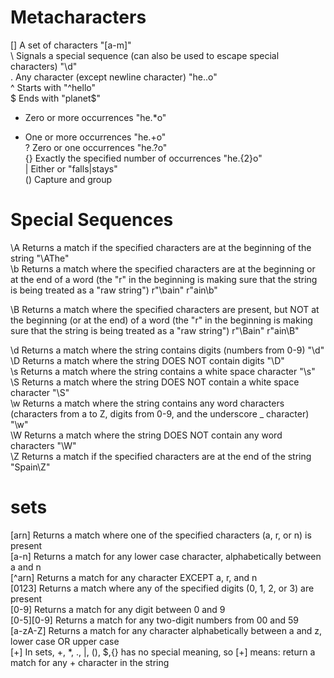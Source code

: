 # Metacharacters
[] 	A set of characters 	"[a-m]" 	
\ 	Signals a special sequence (can also be used to escape special characters) 	"\d" 	
. 	Any character (except newline character) 	"he..o" 	
^ 	Starts with 	"^hello" 	
$ 	Ends with 	"planet$" 	
* 	Zero or more occurrences 	"he.*o" 	
+ 	One or more occurrences 	"he.+o" 	
? 	Zero or one occurrences 	"he.?o" 	
{} 	Exactly the specified number of occurrences 	"he.{2}o" 	
| 	Either or 	"falls|stays" 	
() 	Capture and group

# Special Sequences
\A 	Returns a match if the specified characters are at the beginning of the string 	"\AThe" 	
\b 	Returns a match where the specified characters are at the beginning or at the end of a word
(the "r" in the beginning is making sure that the string is being treated as a "raw string") 	r"\bain"
r"ain\b" 	

\B 	Returns a match where the specified characters are present, but NOT at the beginning (or at the end) of a word
(the "r" in the beginning is making sure that the string is being treated as a "raw string") 	r"\Bain"
r"ain\B" 	

\d 	Returns a match where the string contains digits (numbers from 0-9) 	"\d" 	
\D 	Returns a match where the string DOES NOT contain digits 	"\D" 	
\s 	Returns a match where the string contains a white space character 	"\s" 	
\S 	Returns a match where the string DOES NOT contain a white space character 	"\S" 	
\w 	Returns a match where the string contains any word characters (characters from a to Z, digits from 0-9, and the underscore _ character) 	"\w" 	
\W 	Returns a match where the string DOES NOT contain any word characters 	"\W" 	
\Z 	Returns a match if the specified characters are at the end of the string 	"Spain\Z"

# sets
[arn] 	Returns a match where one of the specified characters (a, r, or n) is present 	
[a-n] 	Returns a match for any lower case character, alphabetically between a and n 	
[^arn] 	Returns a match for any character EXCEPT a, r, and n 	
[0123] 	Returns a match where any of the specified digits (0, 1, 2, or 3) are present 	
[0-9] 	Returns a match for any digit between 0 and 9 	
[0-5][0-9] 	Returns a match for any two-digit numbers from 00 and 59 	
[a-zA-Z] 	Returns a match for any character alphabetically between a and z, lower case OR upper case 	
[+] 	In sets, +, *, ., |, (), $,{} has no special meaning, so [+] means: return a match for any + character in the string